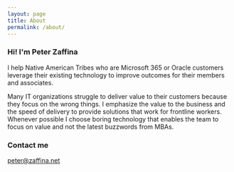 ```yaml
---
layout: page
title: About
permalink: /about/
---
```


### Hi! I'm Peter Zaffina
I help Native American Tribes who are Microsoft 365 or Oracle customers leverage their existing technology to improve outcomes for their members and associates.

Many IT organizations struggle to deliver value to their customers because they focus on the wrong things. I emphasize the value to the business and the speed of delivery to provide solutions that work for frontline workers. Whenever possible I choose boring technology that enables the team to focus on value and not the latest buzzwords from MBAs.

### Contact me

[peter@zaffina.net](mailto:peter@zaffina.net)
